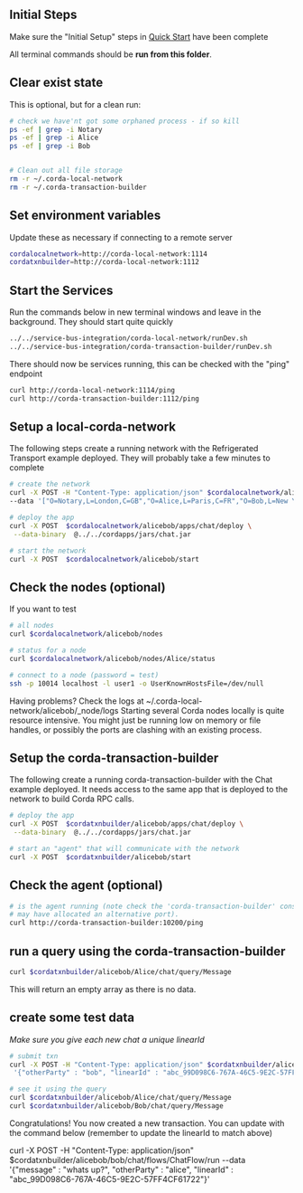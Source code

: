 
## Initial Steps 

Make sure the "Initial Setup" steps in [Quick Start](../../service-bus-integration/docs/QuickStart.md) 
have been complete

All terminal commands should be **run from this folder**. 

## Clear exist state 

This is optional, but for a clean run:

```bash
# check we have'nt got some orphaned process - if so kill
ps -ef | grep -i Notary
ps -ef | grep -i Alice
ps -ef | grep -i Bob


# Clean out all file storage 
rm -r ~/.corda-local-network
rm -r ~/.corda-transaction-builder
```

## Set environment variables 

Update these as necessary if connecting to a remote server 

```bash
cordalocalnetwork=http://corda-local-network:1114
cordatxnbuilder=http://corda-local-network:1112
```

## Start the Services 

Run the commands below in new terminal windows and leave in the background. They 
should start quite quickly 

```bash
../../service-bus-integration/corda-local-network/runDev.sh 
../../service-bus-integration/corda-transaction-builder/runDev.sh 
```

There should now be services running, this can be checked with the "ping" endpoint

```bash
curl http://corda-local-network:1114/ping
curl http://corda-transaction-builder:1112/ping
```

## Setup a local-corda-network

The following steps create a running network with the Refrigerated Transport example
deployed. They will probably take a few minutes to complete

```bash
# create the network
curl -X POST -H "Content-Type: application/json" $cordalocalnetwork/alicebob/nodes/create \
--data '["O=Notary,L=London,C=GB","O=Alice,L=Paris,C=FR","O=Bob,L=New York,C=US"]'

# deploy the app
curl -X POST  $cordalocalnetwork/alicebob/apps/chat/deploy \
 --data-binary  @../../cordapps/jars/chat.jar 

# start the network 
curl -X POST  $cordalocalnetwork/alicebob/start 
```

## Check the nodes (optional)

If you want to test 

```bash
# all nodes
curl $cordalocalnetwork/alicebob/nodes

# status for a node 
curl $cordalocalnetwork/alicebob/nodes/Alice/status

# connect to a node (password = test)
ssh -p 10014 localhost -l user1 -o UserKnownHostsFile=/dev/null 

```

Having problems? Check the logs at ~/.corda-local-network/alicebob/<nodename>_node/logs 
Starting several Corda nodes locally is quite resource intensive. You might just be running 
low on memory or file handles, or possibly the ports are clashing with an existing process.


## Setup the corda-transaction-builder

The following create a running corda-transaction-builder with the  Chat example
deployed. It needs access to the same app that is deployed to the network 
to build Corda RPC calls.

```bash
# deploy the app
curl -X POST  $cordatxnbuilder/alicebob/apps/chat/deploy \
 --data-binary  @../../cordapps/jars/chat.jar 

# start an "agent" that will communicate with the network
curl -X POST  $cordatxnbuilder/alicebob/start
```

## Check the agent (optional)

```bash
# is the agent running (note check the 'corda-transaction-builder' console as it 
# may have allocated an alternative port). 
curl http://corda-transaction-builder:10200/ping
```

## run a query using the corda-transaction-builder

```bash
curl $cordatxnbuilder/alicebob/Alice/chat/query/Message
```

This will return an empty array as there is no data.

## create some test data 

*Make sure you give each new chat a unique linearId*

```bash
# submit txn
curl -X POST -H "Content-Type: application/json" $cordatxnbuilder/alicebob/alice/chat/flows/StartChatFlow/run --data \
 '{"otherParty" : "bob", "linearId" : "abc_99D098C6-767A-46C5-9E2C-57FF4CF61722"}'

# see it using the query 
curl $cordatxnbuilder/alicebob/Alice/chat/query/Message
curl $cordatxnbuilder/alicebob/Bob/chat/query/Message
``` 

Congratulations! You now created a new transaction. You can update with the command below (remember to update 
the linearId to match above)

curl -X POST -H "Content-Type: application/json" $cordatxnbuilder/alicebob/bob/chat/flows/ChatFlow/run --data \
 '{"message" : "whats up?", "otherParty" : "alice", "linearId" : "abc_99D098C6-767A-46C5-9E2C-57FF4CF61722"}'
